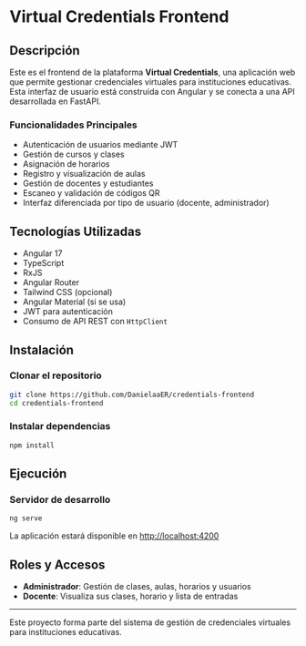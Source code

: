# Virtual Credentials Frontend

## Descripción

Este es el frontend de la plataforma **Virtual Credentials**, una aplicación web que permite gestionar credenciales virtuales para instituciones educativas. Esta interfaz de usuario está construida con Angular y se conecta a una API desarrollada en FastAPI.

### Funcionalidades Principales

* Autenticación de usuarios mediante JWT
* Gestión de cursos y clases
* Asignación de horarios
* Registro y visualización de aulas
* Gestión de docentes y estudiantes
* Escaneo y validación de códigos QR
* Interfaz diferenciada por tipo de usuario (docente, administrador)

## Tecnologías Utilizadas

* Angular 17
* TypeScript
* RxJS
* Angular Router
* Tailwind CSS (opcional)
* Angular Material (si se usa)
* JWT para autenticación
* Consumo de API REST con `HttpClient`

## Instalación

### Clonar el repositorio

```bash
git clone https://github.com/DanielaaER/credentials-frontend
cd credentials-frontend
```

### Instalar dependencias

```bash
npm install
```

## Ejecución

### Servidor de desarrollo

```bash
ng serve
```

La aplicación estará disponible en [http://localhost:4200](http://localhost:4200)


## Roles y Accesos

* **Administrador**: Gestión de clases, aulas, horarios y usuarios
* **Docente**: Visualiza sus clases, horario y lista de entradas

---

Este proyecto forma parte del sistema de gestión de credenciales virtuales para instituciones educativas.
